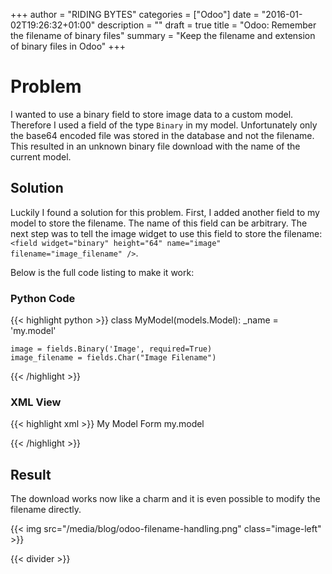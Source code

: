 +++
author = "RIDING BYTES"
categories = ["Odoo"]
date = "2016-01-02T19:26:32+01:00"
description = ""
draft = true
title = "Odoo: Remember the filename of binary files"
summary = "Keep the filename and extension of binary files in Odoo"
+++

# Problem

I wanted to use a binary field to store image data to a custom model.
Therefore I used a field of the type `Binary` in my model. Unfortunately only
the base64 encoded file was stored in the database and not the filename. This
resulted in an unknown binary file download with the name of the current model.

<!--more-->

## Solution

Luckily I found a solution for this problem. First, I added another field to my
model to store the filename. The name of this field can be arbitrary.
The next step was to tell the image widget to use this field to store the filename:
`<field widget="binary" height="64" name="image" filename="image_filename" />`.

Below is the full code listing to make it work:

### Python Code

{{< highlight python >}}
class MyModel(models.Model):
    _name = 'my.model'

    image = fields.Binary('Image', required=True)
    image_filename = fields.Char("Image Filename")
{{< /highlight >}}


### XML View

{{< highlight xml >}}
<record id="view_form_my_model" model="ir.ui.view">
  <field name="name">My Model Form</field>
  <field name="model">my.model</field>
  <field name="arch" type="xml">
    <form>
      <sheet>
        <group name="group_top">
          <group name="group_left">
            <field name="image_filename" invisible="0"/>
            <field widget="binary" height="64" name="image" filename="image_filename" />
          </group>
          <group name="group_right">
          </group>
        </group>
      </sheet>
    </form>
  </field>
</record>
{{< /highlight >}}


## Result

The download works now like a charm and it is even possible to modify the
filename directly.

{{< img src="/media/blog/odoo-filename-handling.png" class="image-left" >}}

{{< divider >}}
